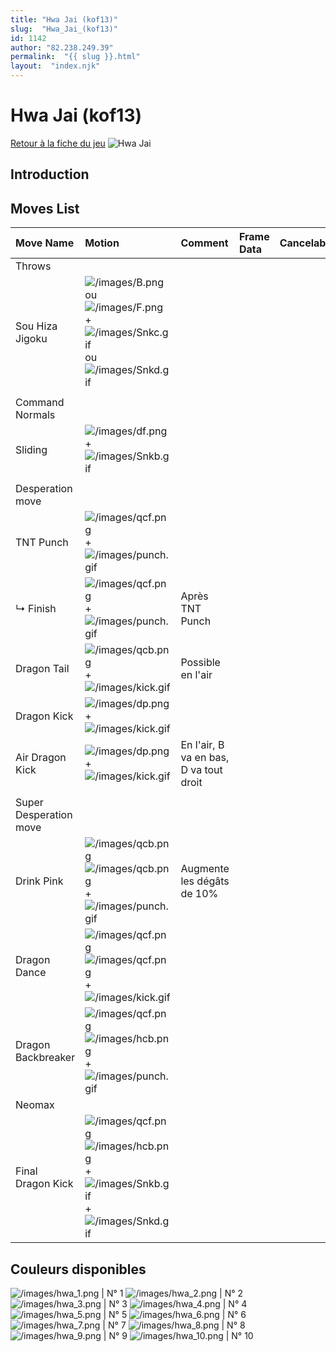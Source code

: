 ```yaml
---
title: "Hwa Jai (kof13)"
slug:  "Hwa_Jai_(kof13)"
id: 1142
author: "82.238.249.39"
permalink:  "{{ slug }}.html"
layout:  "index.njk"
---
```


# Hwa Jai (kof13)

[Retour à la fiche du
jeu](http://basgrospoing.fr/wiki/index.php?title=The_King_of_Fighters_XIII)
![Hwa Jai](/images/Hwakof13.gif "Hwa Jai")

## Introduction

## Moves List

| Move Name              | Motion                                                                                                                                                           | Comment                                | Frame Data | Cancelable | Damage LOW/HIGH/EX |
|:-----------------------|:-----------------------------------------------------------------------------------------------------------------------------------------------------------------|:---------------------------------------|:-----------|:-----------|:-------------------|
| Throws                 |                                                                                                                                                                  |                                        |            |            |                    |
| Sou Hiza Jigoku        | ![](/images/B.png "/images/B.png") ou ![](/images/F.png "/images/F.png") + ![](/images/Snkc.gif "/images/Snkc.gif") ou ![](/images/Snkd.gif "/images/Snkd.gif")  |                                        |            |            | 100                |
|                        |                                                                                                                                                                  |                                        |            |            |                    |
| Command Normals        |                                                                                                                                                                  |                                        |            |            |                    |
| Sliding                | ![](/images/df.png "/images/df.png") + ![](/images/Snkb.gif "/images/Snkb.gif")                                                                                  |                                        |            |            |                    |
|                        |                                                                                                                                                                  |                                        |            |            |                    |
| Desperation move       |                                                                                                                                                                  |                                        |            |            |                    |
| TNT Punch              | ![](/images/qcf.png "/images/qcf.png") + ![](/images/punch.gif "/images/punch.gif")                                                                              |                                        |            |            |                    |
| ↳ Finish               | ![](/images/qcf.png "/images/qcf.png") + ![](/images/punch.gif "/images/punch.gif")                                                                              | Après TNT Punch                        |            |            |                    |
| Dragon Tail            | ![](/images/qcb.png "/images/qcb.png") + ![](/images/kick.gif "/images/kick.gif")                                                                                | Possible en l'air                      |            |            |                    |
| Dragon Kick            | ![](/images/dp.png "/images/dp.png")+![](/images/kick.gif "/images/kick.gif")                                                                                    |                                        |            |            |                    |
| Air Dragon Kick        | ![](/images/dp.png "/images/dp.png")+![](/images/kick.gif "/images/kick.gif")                                                                                    | En l'air, B va en bas, D va tout droit |            |            |                    |
|                        |                                                                                                                                                                  |                                        |            |            |                    |
| Super Desperation move |                                                                                                                                                                  |                                        |            |            |                    |
| Drink Pink             | ![](/images/qcb.png "/images/qcb.png")![](/images/qcb.png "/images/qcb.png")+![](/images/punch.gif "/images/punch.gif")                                          | Augmente les dégâts de 10%             |            |            |                    |
| Dragon Dance           | ![](/images/qcf.png "/images/qcf.png")![](/images/qcf.png "/images/qcf.png")+![](/images/kick.gif "/images/kick.gif")                                            |                                        |            |            |                    |
| Dragon Backbreaker     | ![](/images/qcf.png "/images/qcf.png")![](/images/hcb.png "/images/hcb.png")+![](/images/punch.gif "/images/punch.gif")                                          |                                        |            |            |                    |
| Neomax                 |                                                                                                                                                                  |                                        |            |            |                    |
| Final Dragon Kick      | ![](/images/qcf.png "/images/qcf.png")![](/images/hcb.png "/images/hcb.png") + ![](/images/Snkb.gif "/images/Snkb.gif")+![](/images/Snkd.gif "/images/Snkd.gif") |                                        |            |            |                    |

## Couleurs disponibles

![](/images/hwa_1.png "/images/hwa_1.png") \| N° 1
![](/images/hwa_2.png "/images/hwa_2.png") \| N° 2
![](/images/hwa_3.png "/images/hwa_3.png") \| N° 3
![](/images/hwa_4.png "/images/hwa_4.png") \| N° 4
![](/images/hwa_5.png "/images/hwa_5.png") \| N° 5
![](/images/hwa_6.png "/images/hwa_6.png") \| N° 6
![](/images/hwa_7.png "/images/hwa_7.png") \| N° 7
![](/images/hwa_8.png "/images/hwa_8.png") \| N° 8
![](/images/hwa_9.png "/images/hwa_9.png") \| N° 9
![](/images/hwa_10.png "/images/hwa_10.png") \| N° 10

